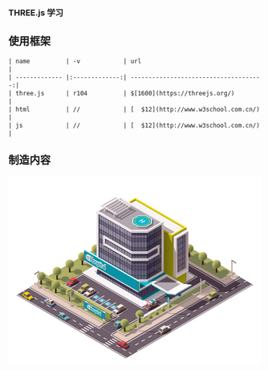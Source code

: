 ### THREE.js 学习

## 使用框架
```
| name          | -v            | url                                   |
| ------------- |:-------------:| -------------------------------------:|
| three.js      | r104          | $[1600](https://threejs.org/)         |
| html          | //            | [  $12](http://www.w3school.com.cn/)  |
| js            | //            | [  $12](http://www.w3school.com.cn/)  |

```

## 制造内容
![Image text](https://raw.githubusercontent.com/zengyuhan503/recreateByOneself-/master/b987c7643cba2953a64920551df8b4d6.jpg)
